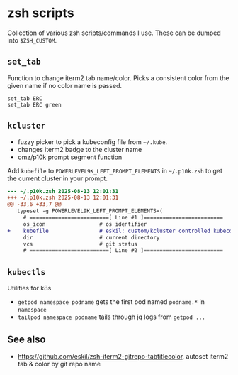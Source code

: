 # zsh scripts

Collection of various zsh scripts/commands I use. These can be dumped into `$ZSH_CUSTOM`.

## `set_tab`

Function to change iterm2 tab name/color. Picks a consistent color from the given name if no color name is passed.

```
set_tab ERC
set_tab ERC green
```

## `kcluster`

* fuzzy picker to pick a kubeconfig file from `~/.kube`.
* changes iterm2 badge to the cluster name
* omz/p10k prompt segment function

Add `kubefile` to `POWERLEVEL9K_LEFT_PROMPT_ELEMENTS` in `~/.p10k.zsh` to get the current cluster in your prompt.

```diff
--- ~/.p10k.zsh	2025-08-13 12:01:31
+++ ~/.p10k.zsh	2025-08-13 12:01:31
@@ -33,6 +33,7 @@
   typeset -g POWERLEVEL9K_LEFT_PROMPT_ELEMENTS=(
     # =========================[ Line #1 ]=========================
     os_icon                 # os identifier
+    kubefile                # eskil: custom/kcluster controlled kubeconfig
     dir                     # current directory
     vcs                     # git status
     # =========================[ Line #2 ]=========================
```

## `kubectls`

Utilities for k8s

* `getpod namespace podname` gets the first pod named `podname.*` in `namespace`
* `tailpod namespace podname` tails through jq logs from `getpod ...`

## See also

* https://github.com/eskil/zsh-iterm2-gitrepo-tabtitlecolor, autoset iterm2 tab & color by git repo name
